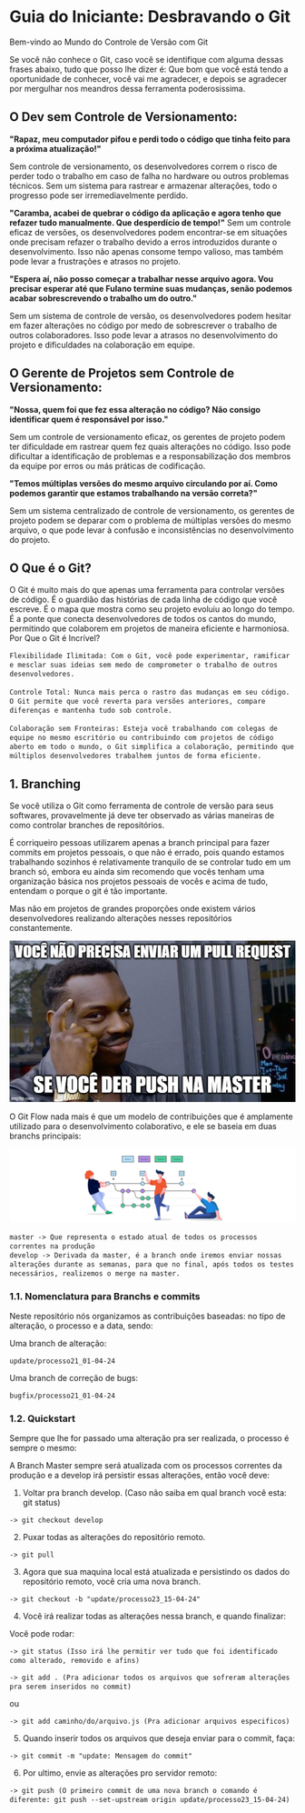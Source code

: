
# Guia do Iniciante: Desbravando o Git

Bem-vindo ao Mundo do Controle de Versão com Git

Se você não conhece o Git, caso você se identifique com alguma dessas frases abaixo, tudo que posso lhe dizer é: Que bom que você está tendo a oportunidade de conhecer, você vai me agradecer, e depois se agradecer por mergulhar nos meandros dessa ferramenta poderosissima.

## O Dev sem Controle de Versionamento:

**"Rapaz, meu computador pifou e perdi todo o código que tinha feito para a próxima atualização!"**

Sem controle de versionamento, os desenvolvedores correm o risco de perder todo o trabalho em caso de falha no hardware ou outros problemas técnicos. Sem um sistema para rastrear e armazenar alterações, todo o progresso pode ser irremediavelmente perdido.

**"Caramba, acabei de quebrar o código da aplicação e agora tenho que refazer tudo manualmente. Que desperdício de tempo!"**
Sem um controle eficaz de versões, os desenvolvedores podem encontrar-se em situações onde precisam refazer o trabalho devido a erros introduzidos durante o desenvolvimento. Isso não apenas consome tempo valioso, mas também pode levar a frustrações e atrasos no projeto.

**"Espera aí, não posso começar a trabalhar nesse arquivo agora. Vou precisar esperar até que Fulano termine suas mudanças, senão podemos acabar sobrescrevendo o trabalho um do outro."**

Sem um sistema de controle de versão, os desenvolvedores podem hesitar em fazer alterações no código por medo de sobrescrever o trabalho de outros colaboradores. Isso pode levar a atrasos no desenvolvimento do projeto e dificuldades na colaboração em equipe.

## O Gerente de Projetos sem Controle de Versionamento:

**"Nossa, quem foi que fez essa alteração no código? Não consigo identificar quem é responsável por isso."**

Sem um controle de versionamento eficaz, os gerentes de projeto podem ter dificuldade em rastrear quem fez quais alterações no código. Isso pode dificultar a identificação de problemas e a responsabilização dos membros da equipe por erros ou más práticas de codificação.

**"Temos múltiplas versões do mesmo arquivo circulando por aí. Como podemos garantir que estamos trabalhando na versão correta?"**

Sem um sistema centralizado de controle de versionamento, os gerentes de projeto podem se deparar com o problema de múltiplas versões do mesmo arquivo, o que pode levar à confusão e inconsistências no desenvolvimento do projeto.

## O Que é o Git?

O Git é muito mais do que apenas uma ferramenta para controlar versões de código. É o guardião das histórias de cada linha de código que você escreve. É o mapa que mostra como seu projeto evoluiu ao longo do tempo. É a ponte que conecta desenvolvedores de todos os cantos do mundo, permitindo que colaborem em projetos de maneira eficiente e harmoniosa.
Por Que o Git é Incrível?

    Flexibilidade Ilimitada: Com o Git, você pode experimentar, ramificar e mesclar suas ideias sem medo de comprometer o trabalho de outros desenvolvedores.

    Controle Total: Nunca mais perca o rastro das mudanças em seu código. O Git permite que você reverta para versões anteriores, compare diferenças e mantenha tudo sob controle.

    Colaboração sem Fronteiras: Esteja você trabalhando com colegas de equipe no mesmo escritório ou contribuindo com projetos de código aberto em todo o mundo, o Git simplifica a colaboração, permitindo que múltiplos desenvolvedores trabalhem juntos de forma eficiente.

## 1. Branching

Se você utiliza o Git como ferramenta de controle de versão para seus softwares, provavelmente já deve ter observado as várias maneiras de como controlar branches de repositórios.

É corriqueiro pessoas utilizarem apenas a branch principal para fazer commits em projetos pessoais, o que não é errado, pois quando estamos trabalhando sozinhos é relativamente tranquilo de se controlar tudo em um branch só, embora eu ainda sim recomendo que vocês tenham uma organização básica nos projetos pessoais de vocês e acima de tudo, entendam o porque o git é tão importante.

Mas não em projetos de grandes proporções onde existem vários desenvolvedores realizando alterações nesses repositórios constantemente.

![Big Brain Mode](../assets/NoPR.png)

O Git Flow nada mais é que um modelo de contribuições que é amplamente utilizado para o desenvolvimento colaborativo, e ele se baseia em duas branchs principais:

![Git Flow](../assets/gitflow.png)
````
master -> Que representa o estado atual de todos os processos correntes na produção
develop -> Derivada da master, é a branch onde iremos enviar nossas alterações durante as semanas, para que no final, após todos os testes necessários, realizemos o merge na master.
````

### 1.1. Nomenclatura para Branchs e commits

Neste repositório nós organizamos as contribuições baseadas: no tipo de alteração, o processo e a data, sendo:

Uma branch de alteração:
````
update/processo21_01-04-24
````
Uma branch de correção de bugs:
````
bugfix/processo21_01-04-24
````


### 1.2. Quickstart

Sempre que lhe for passado uma alteração pra ser realizada, o processo é sempre o mesmo:

A Branch Master sempre será atualizada com os processos correntes da produção e a develop irá persistir essas alterações, então você deve:

1. Voltar pra branch develop. (Caso não saiba em qual branch você esta: git status)
````
-> git checkout develop
````
2. Puxar todas as alterações do repositório remoto.
````
-> git pull
````

3. Agora que sua maquina local está atualizada e persistindo os dados do repositório remoto, você cria uma nova branch.
````
-> git checkout -b "update/processo23_15-04-24"
````
4. Você irá realizar todas as alterações nessa branch, e quando finalizar:

Você pode rodar:
````
-> git status (Isso irá lhe permitir ver tudo que foi identificado como alterado, removido e afins)
````

````
-> git add . (Pra adicionar todos os arquivos que sofreram alterações pra serem inseridos no commit)
````
ou
````
-> git add caminho/do/arquivo.js (Pra adicionar arquivos especificos)
````

5. Quando inserir todos os arquivos que deseja enviar para o commit, faça:
````
-> git commit -m "update: Mensagem do commit"
````
6. Por ultimo, envie as alterações pro servidor remoto:
````
-> git push (O primeiro commit de uma nova branch o comando é diferente: git push --set-upstream origin update/processo23_15-04-24)
